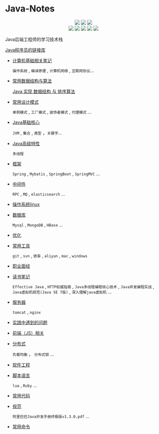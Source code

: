 # Java-Notes

<p align='center'>
<img src="https://img.shields.io/badge/build-passing-brightgreen.svg">
<a href="https://github.com/loveincode/Java-Notes"><img src="https://img.shields.io/github/stars/loveincode/Java-Notes.svg?style=social&label=Stars"></a>
<a href="https://github.com/loveincode/Java-Notes"><img src="https://img.shields.io/github/forks/loveincode/Java-Notes.svg?style=social&label=Forks"></a>
<br/>
<img src="https://img.shields.io/badge/platform-Java-ff69b4.svg">
<img src="https://img.shields.io/badge/language-Python-orange.svg">
<img src="https://img.shields.io/badge/language-JavaScript-yellow.svg">
<a href=""><img src="https://img.shields.io/badge/license-Apache--2.0-000000.svg"></a>
<a href="https://loveincode.cnblogs.com/"><img src="https://img.shields.io/badge/Blog-loveincode-80d4f9.svg?style=flat"></a>
</p>

   Java后端工程师的学习技术栈

   [Java程序员的链接库](https://github.com/loveincode/Java-Notes/blob/master/%E6%94%B6%E8%97%8F/%E5%A5%BD%E9%93%BE%E6%8E%A5.md)

* [计算机基础相关笔记](https://github.com/loveincode/Java-Notes/tree/master/000%20-%201%20Computer%20Basics)

  `操作系统` , `编译原理` , `计算机网络` , `互联网协议`...

* [常用数据结构与算法](https://github.com/loveincode/Java-Notes/tree/master/000%20-%202%20Data%20%26%20Algorithm)

  [Java 实现 数据结构 与 排序算法](https://github.com/loveincode/Data-structures-and-algorithms)

* [常用设计模式](https://github.com/loveincode/Java-Notes/tree/master/000%20-%203%20Design%20Patterns)

  `单例模式` , `工厂模式` , `装饰者模式` ,  `代理模式` ...

* [Java基础核心](https://github.com/loveincode/Java-Notes/tree/master/01%20-%20JavaSE)

  `JVM` , `集合` , `类型` ，`关键字`...

* [Java高级特性](https://github.com/loveincode/Java-Notes/tree/master/02%20-%20Java-High-Ranking)

  `多线程`

* [框架](https://github.com/loveincode/Java-Notes/tree/master/03%20-%20Framework)

  `Spring` , `Mybatis` , `SpringBoot` , `SpringMVC` ...

* [中间件](https://github.com/loveincode/Java-Notes/tree/master/04%20-%20Middleware)

  `RPC` , `MQ` , `elasticsearch`  ...

* [操作系统linux](https://github.com/loveincode/Java-Notes/tree/master/05%20-%20OS%20(linux))

* [数据库](https://github.com/loveincode/Java-Notes/tree/master/06%20-%20DB%20(mysql))

  `Mysql` , `MongoDB` , `HBase`  ...

* [优化](https://github.com/loveincode/Java-Notes/tree/master/07%20-%20%E4%BC%98%E5%8C%96)

* [常用工具](https://github.com/loveincode/Java-Notes/tree/master/08%20-%20Utils)

  `git` , `svn` , `效率` , `aliyun` , `mac` , `windows`

* [职业面经](https://github.com/loveincode/Java-Notes/tree/master/09%20-%20J)

* [读书笔记](https://github.com/loveincode/Java-Notes/tree/master/10%20-%20Reading%20Notes)

  `Effective Java` , `HTTP权威指南` ,  `Java多线程编程核心技术` , `Java并发编程实战` ,  `Java虚拟机规范(Java SE 7版)` , `深入理解java虚拟机` ...

* [服务器](https://github.com/loveincode/Java-Notes/tree/master/11%20-%20Server)

  `tomcat` , `nginx`

* [实践中遇到的问题](https://github.com/loveincode/Java-Notes/tree/master/12%20-%20Practice%20(problems%20encountered%20during%20development))

* [前端（JS）相关](https://github.com/loveincode/Java-Notes/tree/master/14%20-%20Front-end)

* [分布式](https://github.com/loveincode/Java-Notes/tree/master/15%20-%20Distributed)

  `负载均衡` ， `分布式锁` ...

* [软件工程](https://github.com/loveincode/Java-Notes/tree/master/16%20-%20Software%20Engineering)

* [脚本语言](https://github.com/loveincode/Java-Notes/tree/master/17%20-%20Scripting%20language)

  `lua` , `Ruby` ...

* [常用代码](https://github.com/loveincode/Java-Notes/tree/master/18%20-%20Common%20code)

* [规范](https://github.com/loveincode/Java-Notes/tree/master/19%20-%20Standard)

  `阿里巴巴Java开发手册终极版v1.3.0.pdf` ...

* [常用命令](https://github.com/loveincode/Java-Notes/tree/master/20%20-%20Commands(Commonly%20used)%20%26%20Vocabulary)
